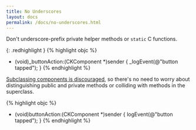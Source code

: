 ```yaml
---
title: No Underscores
layout: docs
permalink: /docs/no-underscores.html
---
```

Don't underscore-prefix private helper methods or `static` C functions.

{: .redhighlight }
{% highlight objc %}
- (void)_buttonAction:(CKComponent *)sender
{
  _logEvent(@"button tapped");
}
{% endhighlight %}

[Subclassing components is discouraged](never-subclass-components.html), so there's no need to worry about distinguishing public and private methods or colliding with methods in the superclass.

{% highlight objc %}
- (void)buttonAction:(CKComponent *)sender
{
  logEvent(@"button tapped");
}
{% endhighlight %}
